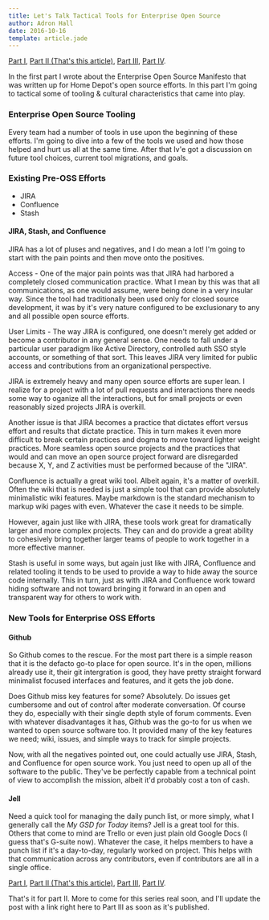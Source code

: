 ```yaml
---
title: Let's Talk Tactical Tools for Enterprise Open Source
author: Adron Hall
date: 2016-10-16
template: article.jade
---
```

[Part I](/articles/holy-shit-watch-out-for-that-enterprise-open-source/), [Part II (That's this article)](/articles/enterprise-open-source-tactical/), [Part III](/articles/enterprise-cultural-characteristics/),
[Part IV](/articles/enterprise-open-source-anti-patterns).

In the first part I wrote about the Enterprise Open Source Manifesto that was written up for Home Depot's open source efforts. In this part I'm going to tactical some of tooling & cultural characteristics that came into play.

<span class="more"></span>

### Enterprise Open Source Tooling

Every team had a number of tools in use upon the beginning of these efforts. I'm going to dive into a few of the tools we used and how those helped and hurt us all at the same time. After that Iv'e got a discussion on future tool choices, current tool migrations, and goals.

### Existing Pre-OSS Efforts

* JIRA
* Confluence
* Stash

#### JIRA, Stash, and Confluence

JIRA has a lot of pluses and negatives, and I do mean a lot! I'm going to start with the pain points and then move onto the positives.

Access - One of the major pain points was that JIRA had harbored a completely closed communication practice. What I mean by this was that all communications, as one would assume, were being done in a very insular way. Since the tool had traditionally been used only for closed source development, it was by it's very nature configured to be exclusionary to any and all possible open source efforts.

User Limits - The way JIRA is configured, one doesn't merely get added or become a contributor in any general sense. One needs to fall under a particular user paradigm like Active Directory, controlled auth SSO style accounts, or something of that sort. This leaves JIRA very limited for public access and contributions from an organizational perspective.

JIRA is extremely heavy and many open source efforts are super lean. I realize for a project with a lot of pull requests and interactions there needs some way to oganize all the interactions, but for small projects or even reasonably sized projects JIRA is overkill.

Another issue is that JIRA becomes a practice that dictates effort versus effort and results that dictate practice. This in turn makes it even more difficult to break certain practices and dogma to move toward lighter weight practices. More seamless open source projects and the practices that would and can move an open source project forward are disregarded because X, Y, and Z activities must be performed because of the "JIRA".

Confluence is actually a great wiki tool. Albeit again, it's a matter of overkill. Often the wiki that is needed is just a simple tool that can provide absolutely minimalistic wiki features. Maybe markdown is the standard mechanism to markup wiki pages with even. Whatever the case it needs to be simple.

However, again just like with JIRA, these tools work great for dramatically larger and more complex projects. They can and do provide a great ability to cohesively bring together larger teams of people to work together in a more effective manner.

Stash is useful in some ways, but again just like with JIRA, Confluence and related tooling it tends to be used to provide a way to hide away the source code internally. This in turn, just as with JIRA and Confluence work toward hiding software and not toward bringing it forward in an open and transparent way for others to work with.

### New Tools for Enterprise OSS Efforts

#### Github

So Github comes to the rescue. For the most part there is a simple reason that it is the defacto go-to place for open source. It's in the open, millions already use it, their git intergration is good, they have pretty straight forward minimalist focused interfaces and features, and it gets the job done.

Does Github miss key features for some? Absolutely. Do issues get cumbersome and out of control after moderate conversation. Of course they do, especially with their single depth style of forum comments. Even with whatever disadvantages it has, Github was the go-to for us when we wanted to open source software too. It provided many of the key features we need; wiki, issues, and simple ways to track for simple projects.

Now, with all the negatives pointed out, one could actually use JIRA, Stash, and Confluence for open source work. You just need to open up all of the software to the public. They've be perfectly capable from a technical point of view to accomplish the mission, albeit it'd probably cost a ton of cash.

#### Jell

Need a quick tool for managing the daily punch list, or more simply, what I generally call the *My GSD for Today* items? Jell is a great tool for this. Others that come to mind are Trello or even just plain old Google Docs (I guess that's G-suite now). Whatever the case, it helps members to have a punch list if it's a day-to-day, regularly worked on project. This helps with that communication across any contributors, even if contributors are all in a single office.

[Part I](/articles/holy-shit-watch-out-for-that-enterprise-open-source/), [Part II (That's this article)](/articles/enterprise-open-source-tactical/), [Part III](/articles/enterprise-cultural-characteristics/),
[Part IV](/articles/enterprise-open-source-anti-patterns).

That's it for part II. More to come for this series real soon, and I'll update the post with a link right here to Part III as soon as it's published.
